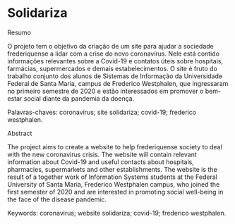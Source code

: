 # Solidariza

Resumo 

O projeto tem o objetivo da criação de um site para ajudar a sociedade frederiquense a lidar com a crise do novo coronavírus. Nele está contido informações relevantes sobre a Covid-19 e contatos úteis sobre hospitais, farmácias, supermercados e demais estabelecimentos.
O site é fruto do trabalho conjunto dos alunos de Sistemas de Informação da Universidade Federal de Santa Maria, campus de Frederico Westphalen, que ingressaram no primeiro semestre de 2020 e estão interessados em promover o bem-estar social diante da pandemia da doença.

Palavras-chaves: coronavírus; site solidariza; covid-19; frederico westphalen.


Abstract

The project aims to create a website to help frederiquense society to deal with the new coronavirus crisis. The website will contain relevant information about Covid-19 and useful contacts about hospitals, pharmacies, supermarkets and other establishments.
The website is the result of a together work of Information Systems students at the Federal University of Santa Maria, Frederico Westphalen campus, who joined the first semester of 2020 and are interested in promoting social well-being in the face of the disease pandemic.

Keywords: coronavirus; website solidariza; covid-19; frederico westphalen.
